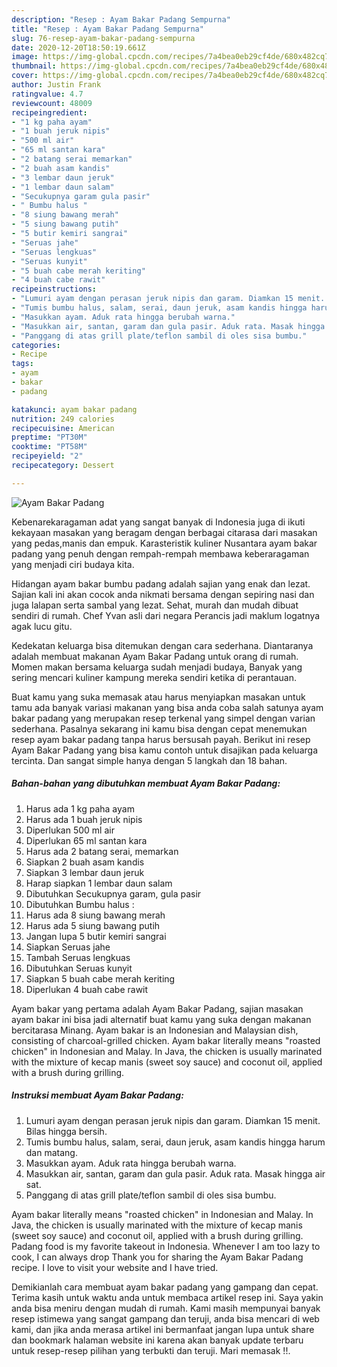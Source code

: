 ```yaml
---
description: "Resep : Ayam Bakar Padang Sempurna"
title: "Resep : Ayam Bakar Padang Sempurna"
slug: 76-resep-ayam-bakar-padang-sempurna
date: 2020-12-20T18:50:19.661Z
image: https://img-global.cpcdn.com/recipes/7a4bea0eb29cf4de/680x482cq70/ayam-bakar-padang-foto-resep-utama.jpg
thumbnail: https://img-global.cpcdn.com/recipes/7a4bea0eb29cf4de/680x482cq70/ayam-bakar-padang-foto-resep-utama.jpg
cover: https://img-global.cpcdn.com/recipes/7a4bea0eb29cf4de/680x482cq70/ayam-bakar-padang-foto-resep-utama.jpg
author: Justin Frank
ratingvalue: 4.7
reviewcount: 48009
recipeingredient:
- "1 kg paha ayam"
- "1 buah jeruk nipis"
- "500 ml air"
- "65 ml santan kara"
- "2 batang serai memarkan"
- "2 buah asam kandis"
- "3 lembar daun jeruk"
- "1 lembar daun salam"
- "Secukupnya garam gula pasir"
- " Bumbu halus "
- "8 siung bawang merah"
- "5 siung bawang putih"
- "5 butir kemiri sangrai"
- "Seruas jahe"
- "Seruas lengkuas"
- "Seruas kunyit"
- "5 buah cabe merah keriting"
- "4 buah cabe rawit"
recipeinstructions:
- "Lumuri ayam dengan perasan jeruk nipis dan garam. Diamkan 15 menit. Bilas hingga bersih."
- "Tumis bumbu halus, salam, serai, daun jeruk, asam kandis hingga harum dan matang."
- "Masukkan ayam. Aduk rata hingga berubah warna."
- "Masukkan air, santan, garam dan gula pasir. Aduk rata. Masak hingga air sat."
- "Panggang di atas grill plate/teflon sambil di oles sisa bumbu."
categories:
- Recipe
tags:
- ayam
- bakar
- padang

katakunci: ayam bakar padang 
nutrition: 249 calories
recipecuisine: American
preptime: "PT30M"
cooktime: "PT58M"
recipeyield: "2"
recipecategory: Dessert

---
```



![Ayam Bakar Padang](https://img-global.cpcdn.com/recipes/7a4bea0eb29cf4de/680x482cq70/ayam-bakar-padang-foto-resep-utama.jpg)

Kebenarekaragaman adat yang sangat banyak di Indonesia juga di ikuti kekayaan masakan yang beragam dengan berbagai citarasa dari masakan yang pedas,manis dan empuk. Karasteristik kuliner Nusantara ayam bakar padang yang penuh dengan rempah-rempah membawa keberaragaman yang menjadi ciri budaya kita.


Hidangan ayam bakar bumbu padang adalah sajian yang enak dan lezat. Sajian kali ini akan cocok anda nikmati bersama dengan sepiring nasi dan juga lalapan serta sambal yang lezat. Sehat, murah dan mudah dibuat sendiri di rumah. Chef Yvan asli dari negara Perancis jadi maklum logatnya agak lucu gitu.

Kedekatan keluarga bisa ditemukan dengan cara sederhana. Diantaranya adalah membuat makanan Ayam Bakar Padang untuk orang di rumah. Momen makan bersama keluarga sudah menjadi budaya, Banyak yang sering mencari kuliner kampung mereka sendiri ketika di perantauan.

Buat kamu yang suka memasak atau harus menyiapkan masakan untuk tamu ada banyak variasi makanan yang bisa anda coba salah satunya ayam bakar padang yang merupakan resep terkenal yang simpel dengan varian sederhana. Pasalnya sekarang ini kamu bisa dengan cepat menemukan resep ayam bakar padang tanpa harus bersusah payah.
Berikut ini resep Ayam Bakar Padang yang bisa kamu contoh untuk disajikan pada keluarga tercinta. Dan sangat simple hanya dengan 5 langkah dan 18 bahan.


<!--inarticleads1-->

##### Bahan-bahan yang dibutuhkan membuat Ayam Bakar Padang:

1. Harus ada 1 kg paha ayam
1. Harus ada 1 buah jeruk nipis
1. Diperlukan 500 ml air
1. Diperlukan 65 ml santan kara
1. Harus ada 2 batang serai, memarkan
1. Siapkan 2 buah asam kandis
1. Siapkan 3 lembar daun jeruk
1. Harap siapkan 1 lembar daun salam
1. Dibutuhkan Secukupnya garam, gula pasir
1. Dibutuhkan  Bumbu halus :
1. Harus ada 8 siung bawang merah
1. Harus ada 5 siung bawang putih
1. Jangan lupa 5 butir kemiri sangrai
1. Siapkan Seruas jahe
1. Tambah Seruas lengkuas
1. Dibutuhkan Seruas kunyit
1. Siapkan 5 buah cabe merah keriting
1. Diperlukan 4 buah cabe rawit


Ayam bakar yang pertama adalah Ayam Bakar Padang, sajian masakan ayam bakar ini bisa jadi alternatif buat kamu yang suka dengan makanan bercitarasa Minang. Ayam bakar is an Indonesian and Malaysian dish, consisting of charcoal-grilled chicken. Ayam bakar literally means &#34;roasted chicken&#34; in Indonesian and Malay. In Java, the chicken is usually marinated with the mixture of kecap manis (sweet soy sauce) and coconut oil, applied with a brush during grilling. 

<!--inarticleads2-->

##### Instruksi membuat  Ayam Bakar Padang:

1. Lumuri ayam dengan perasan jeruk nipis dan garam. Diamkan 15 menit. Bilas hingga bersih.
1. Tumis bumbu halus, salam, serai, daun jeruk, asam kandis hingga harum dan matang.
1. Masukkan ayam. Aduk rata hingga berubah warna.
1. Masukkan air, santan, garam dan gula pasir. Aduk rata. Masak hingga air sat.
1. Panggang di atas grill plate/teflon sambil di oles sisa bumbu.


Ayam bakar literally means &#34;roasted chicken&#34; in Indonesian and Malay. In Java, the chicken is usually marinated with the mixture of kecap manis (sweet soy sauce) and coconut oil, applied with a brush during grilling. Padang food is my favorite takeout in Indonesia. Whenever I am too lazy to cook, I can always drop Thank you for sharing the Ayam Bakar Padang recipe. I love to visit your website and I have tried. 

Demikianlah cara membuat ayam bakar padang yang gampang dan cepat. Terima kasih untuk waktu anda untuk membaca artikel resep ini. Saya yakin anda bisa meniru dengan mudah di rumah. Kami masih mempunyai banyak resep istimewa yang sangat gampang dan teruji, anda bisa mencari di web kami, dan jika anda merasa artikel ini bermanfaat jangan lupa untuk share dan bookmark halaman website ini karena akan banyak update terbaru untuk resep-resep pilihan yang terbukti dan teruji. Mari memasak !!. 
